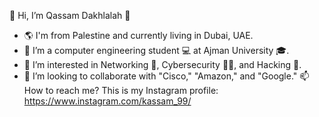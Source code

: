 👋 Hi, I’m Qassam Dakhlalah 🌹
- 🌎 I'm from Palestine and currently living in Dubai, UAE.
- 🌱 I’m a computer engineering student 💻 at Ajman University 🎓.
- 👀 I’m interested in Networking 📡, Cybersecurity 🐱‍💻, and Hacking 👾.
- 💞️ I’m looking to collaborate with "Cisco," "Amazon," and "Google."
📫 How to reach me? This is my Instagram profile: https://www.instagram.com/kassam_99/
